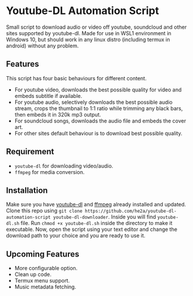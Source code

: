# Youtube-DL Automation Script

Small script to download audio or video off youtube, soundcloud and other sites supported by youtube-dl. Made for use in WSL1 environment in Windows 10, but should work in any linux distro (including termux in android) without any problem. 

## Features
This script has four basic behaviours for different content.
- For youtube video, downloads the best possible quality for video and embeds subtitle if available. 
- For youtube audio, selectively downloads the best possible audio stream, crops the thumbnail to 1:1 ratio while trimming any black bars, then embeds it in 320k mp3 output.
- For soundcloud songs, downloads the audio file and embeds the cover art. 
- For other sites default behaviour is to download best possible quality.

## Requirement
- `youtube-dl` for downloading video/audio.
- `ffmpeg` for media conversion.

## Installation
Make sure you have [youtube-dl](https://github.com/ytdl-org/youtube-dl) and [ffmpeg](https://github.com/FFmpeg/FFmpeg) already installed and updated. 
Clone this repo using `git clone https://github.com/he2a/youtube-dl-automation-script youtube-dl-downloader`. Inside you will find `youtube-dl.sh` file. Run `chmod +x youtube-dl.sh` inside the directory to make it executable. 
Now, open the script using your text editor and change the download path to your choice and you are ready to use it.

## Upcoming Features
- More configurable option.
- Clean up code.
- Termux menu support.
- Music metadata fetching.

